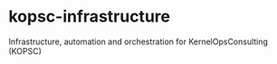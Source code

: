 # kopsc-infrastructure
Infrastructure, automation and orchestration for KernelOpsConsulting (KOPSC)
